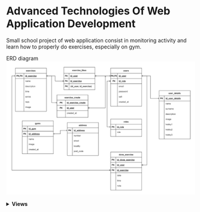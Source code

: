 # Advanced Technologies Of Web Application Development
  
Small school project of web application consist in monitoring activity and learn how to properly do exercises, especially on gym.

 ERD diagram
 <img src="https://github.com/msitek176/sportg-app/blob/master/public/img/uploads/erd.png">
<details>
  <summary><b>Views</b><br></summary>
    <img src="https://github.com/msitek176/sportg-app/blob/master/public/img/uploads/login.png?raw=true">
    <img src="https://github.com/msitek176/sportg-app/blob/master/public/img/uploads/profile1.png?raw=true">
  <img src="https://github.com/msitek176/sportg-app/blob/master/public/img/uploads/exercises.png?raw=true">
  <img src="https://github.com/msitek176/sportg-app/blob/master/public/img/uploads/add.png?raw=true">
 </details>
 


 
